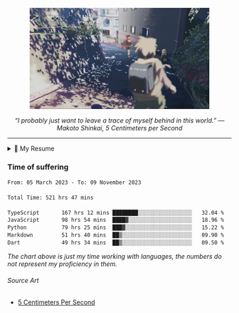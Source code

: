 <p align="center"><img src="asset/header.jpg" width="80%"/></p>
<p align="center"><i>“I probably just want to leave a trace of myself behind in this world.” ― Makoto Shinkai, 5 Centimeters per Second</i></p>

---

<details>
  <summary>📃 My Resume</summary>

### Education

- 📖 **Computer Science**\
📆 10/2021 - present\
📍 **Thang Long University** - Hoang Mai, Hanoi, Vietnam

### Experience

<img align="right" src="https://img.shields.io/badge/Next.js-black?style=flat&logo=next.js&logoColor=white"/>
<img align="right" src="https://img.shields.io/badge/Ant_Design-ant?style=flat&logo=antdesign&logoColor=white&color=%230170FE"/>
<img align="right" src="https://img.shields.io/badge/node.js-6DA55F?style=flat&logo=node.js&logoColor=white"/>


- 👨‍💻 **Frontend Web Intern**\
📆 07/2023 - present\
📍 **MQ ICT Solutions** - Hoang Mai, Hanoi, Vietnam
  
<!--
## Skills

<img align="right" src="https://img.shields.io/badge/Python-3776AB?logo=python&logoColor=white" />


**Programming**

<img align="right" src="https://img.shields.io/badge/Windows-0078D6?logo=windows&logoColor=white" />
-->

</details>

### Time of suffering

<!--START_SECTION:waka-->

```txt
From: 05 March 2023 - To: 09 November 2023

Total Time: 521 hrs 47 mins

TypeScript       167 hrs 12 mins ████████░░░░░░░░░░░░░░░░░   32.04 %
JavaScript       98 hrs 54 mins  ████▓░░░░░░░░░░░░░░░░░░░░   18.96 %
Python           79 hrs 25 mins  ███▓░░░░░░░░░░░░░░░░░░░░░   15.22 %
Markdown         51 hrs 40 mins  ██▒░░░░░░░░░░░░░░░░░░░░░░   09.90 %
Dart             49 hrs 34 mins  ██▒░░░░░░░░░░░░░░░░░░░░░░   09.50 %
```

<!--END_SECTION:waka-->

_The chart above is just my time working with languages, the numbers do not represent my proficiency in them._

###### Source Art

-  [5 Centimeters Per Second](https://wallhaven.cc/w/nrowq1)

